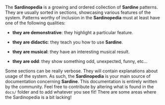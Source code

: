 The **Sardinopedia** is a growing and ordered collection of **Sardine** patterns. They are usually sorted in sections, showcasing various features of the system. Patterns worthy of inclusion in the **Sardinopedia** must at least have one of the following qualities:

- **they are demonstrative**: they highlight a particular feature.

- **they are didactic**: they teach you how to use **Sardine**.

- **they are musical**: they have an interesting musical result.

- **they are odd**: they show something odd, unexpected, funny, etc...

Some sections can be really verbose. They will contain explanations about usage of the system. As such, the **Sardinopedia** is your main source of documentation concerning **Sardine**. This documentation is entirely written by the community. Feel free to contribute by altering what is found in the `docs/` folder and to add whatever you see fit! There are some areas where the Sardinopedia is a bit lacking!
